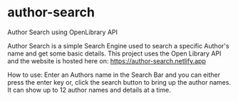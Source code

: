 # author-search
Author Search using OpenLibrary API

Author Search is a simple Search Engine used to search a specific Author's name and get some basic details. This project uses the Open Library API and the website is hosted here on: https://author-search.netlify.app

How to use:
Enter an Authors name in the Search Bar and you can either press the enter key or, click the search button to bring up the author names. It can show up to 12 author names and details at a time.
